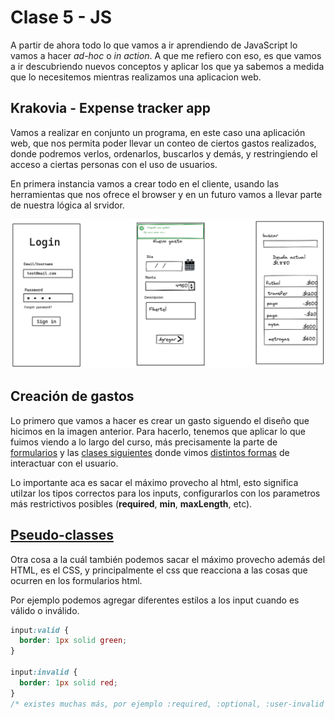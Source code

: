 # Clase 5 - JS

A partir de ahora todo lo que vamos a ir aprendiendo de JavaScript lo vamos a hacer *ad-hoc* o *in action*. A que me refiero con eso, es que vamos a ir descubriendo nuevos conceptos y aplicar los que ya sabemos a medida que lo necesitemos mientras realizamos una aplicacion web.

## Krakovia - Expense tracker app
Vamos a realizar en conjunto un programa, en este caso una aplicación web, que nos permita poder llevar un conteo de ciertos gastos realizados, donde podremos verlos, ordenarlos, buscarlos y demás, y restringiendo el acceso a ciertas personas con el uso de usuarios.

En primera instancia vamos a crear todo en el cliente, usando las herramientas que nos ofrece el browser y en un futuro vamos a llevar parte de nuestra lógica al srvidor.

![mvp](https://github.com/Fblind/cursitoconfacu/blob/master/javascript/clase05/mvp.png)

## Creación de gastos
Lo primero que vamos a hacer es crear un gasto siguendo el diseño que hicimos en la imagen anterior. Para hacerlo, tenemos que aplicar lo que fuimos viendo a lo largo del curso, más precisamente la parte de [formularios](https://github.com/Fblind/cursitoconfacu/blob/master/clase11/teoria.md#forms) y las [clases siguientes](https://github.com/Fblind/cursitoconfacu/blob/master/clase12/teoria.md) donde vimos [distintos formas](https://github.com/Fblind/cursitoconfacu/blob/master/clase13/teoria.md) de interactuar con el usuario.

Lo importante aca es sacar el máximo provecho al html, esto significa utilzar los tipos correctos para los inputs, configurarlos con los parametros más restrictivos posibles (**required**, **min**, **maxLength**, etc).

## [Pseudo-classes](https://developer.mozilla.org/en-US/docs/Web/CSS/Pseudo-classes)
Otra cosa a la cuál también podemos sacar el máximo provecho además del HTML, es el CSS, y principalmente el css que reacciona a las cosas que ocurren en los formularios html.

Por ejemplo podemos agregar diferentes estilos a los input cuando es válido o inválido.
```css
input:valid {
  border: 1px solid green;
}

input:invalid {
  border: 1px solid red;
}
/* existes muchas más, por ejemplo :required, :optional, :user-invalid */
```
